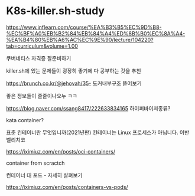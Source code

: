 # K8s-killer.sh-study

https://www.inflearn.com/course/%EA%B3%B5%EC%9D%B8-%EC%BF%A0%EB%B2%84%EB%84%A4%ED%8B%B0%EC%8A%A4-%EA%B4%80%EB%A6%AC%EC%9E%90/lecture/104220?tab=curriculum&volume=1.00

쿠버네티스 자격증 잘준비하기

killer.sh에 있는 문제들이 굉장히 좋기에 다 공부하는 것을 추천


https://brunch.co.kr/@jehovah/35- 도커내부구조 뜯어보기 

좋은 정보들이 줄줄이나오누 ㅋㅋ

https://blog.naver.com/ssang8417/222633834165 하이퍼바이저종류?

kata container?

표준 컨테이너란 무엇입니까(2021년판)
컨테이너는 Linux 프로세스가 아닙니다.
이반 벨리치코

https://iximiuz.com/en/posts/oci-containers/

container from scractch

컨테이너 대 포드 - 자세히 살펴보기

https://iximiuz.com/en/posts/containers-vs-pods/
